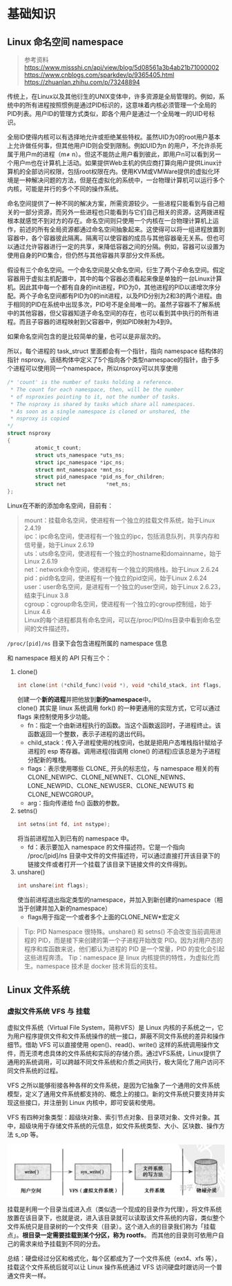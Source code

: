# 基础知识
## Linux 命名空间 namespace 
> 参考资料  
> https://www.missshi.cn/api/view/blog/5d08561a3b4ab21b71000002  
> https://www.cnblogs.com/sparkdev/p/9365405.html  
> https://zhuanlan.zhihu.com/p/73248894

传统上，在Linux以及其他衍生的UNIX变体中，许多资源是全局管理的。例如，系统中的所有进程按照惯例是通过PID标识的，这意味着内核必须管理一个全局的PID列表。用户ID的管理方式类似，即各个用户是通过一个全局唯一的UID号标识。  

全局ID使得内核可以有选择地允许或拒绝某些特权。虽然UID为0的root用户基本上允许做任何事，但其他用户ID则会受到限制。例如UID为n 的用户，不允许杀死属于用户m的进程（m≠ n）。但这不能防止用户看到彼此，即用户n可以看到另一个用户m也在计算机上活动。如果提供Web主机的供应商打算向用户提供Linux计算机的全部访问权限，包括root权限在内。使用KVM或VMWare提供的虚拟化环境是一种解决问题的方法，但是在虚拟化的系统中，一台物理计算机可以运行多个内核，可能是并行的多个不同的操作系统。  

命名空间提供了一种不同的解决方案，所需资源较少。一些进程只能看到与自己相关的一部分资源，而另外一些进程也只能看到与它们自己相关的资源，这两拨进程根本就感觉不到对方的存在。命名空间则只使用一个内核在一台物理计算机上运作，前述的所有全局资源都通过命名空间抽象起来。这使得可以将一组进程放置到容器中，各个容器彼此隔离。隔离可以使容器的成员与其他容器毫无关系。但也可以通过允许容器进行一定的共享，来降低容器之间的分隔。例如，容器可以设置为使用自身的PID集合，但仍然与其他容器共享部分文件系统。  

假设有三个命名空间。一个命名空间是父命名空间，衍生了两个子命名空间。假定容器用于虚拟主机配置中，其中的每个容器必须看起来像是单独的一台Linux计算机。因此其中每一个都有自身的init进程，PID为0，其他进程的PID以递增次序分配。两个子命名空间都有PID为0的init进程，以及PID分别为2和3的两个进程。由于相同的PID在系统中出现多次，PID号不是全局唯一的。虽然子容器不了解系统中的其他容器，但父容器知道子命名空间的存在，也可以看到其中执行的所有进程。而且子容器的进程映射到父容器中，例如PID映射为4到9。

如果命名空间包含的是比较简单的量，也可以是非层次的。  

所以，每个进程的 task_struct 里面都会有一个指针，指向 namespace 结构体的指针 nsproxy。该结构体中定义了5个指向各个类型namespace的指针，由于多个进程可以使用同一个namespace，所以nsproxy可以共享使用
```c
/* 'count' is the number of tasks holding a reference.
 * The count for each namespace, then, will be the number
 * of nsproxies pointing to it, not the number of tasks.
 * The nsproxy is shared by tasks which share all namespaces.
 * As soon as a single namespace is cloned or unshared, the
 * nsproxy is copied
*/
struct nsproxy
{
         atomic_t count;
         struct uts_namespace *uts_ns;
         struct ipc_namespace *ipc_ns;
         struct mnt_namespace *mnt_ns;
         struct pid_namespace *pid_ns_for_children;
         struct net             *net_ns;
};
```
Linux在不断的添加命名空间，目前有：
>mount：挂载命名空间，使进程有一个独立的挂载文件系统，始于Linux 2.4.19  
ipc：ipc命名空间，使进程有一个独立的ipc，包括消息队列，共享内存和信号量，始于Linux 2.6.19  
uts：uts命名空间，使进程有一个独立的hostname和domainname，始于Linux 2.6.19  
net：network命令空间，使进程有一个独立的网络栈，始于Linux 2.6.24  
pid：pid命名空间，使进程有一个独立的pid空间，始于Linux 2.6.24  
user：user命名空间，是进程有一个独立的user空间，始于Linux 2.6.23，结束于Linux 3.8  
cgroup：cgroup命名空间，使进程有一个独立的cgroup控制组，始于Linux 4.6  
Linux的每个进程都具有命名空间，可以在/proc/PID/ns目录中看到命名空间的文件描述符。  

`/proc/[pid]/ns` 目录下会包含进程所属的 namespace 信息  

和 namespace 相关的 API 只有三个：  
1. clone()  
    ```c
    int clone(int (*child_func)(void *), void *child_stack, int flags, void *arg);
    ```
    创建一个**新的进程**并把他放到**新的namespace**中。  
    clone() 其实是 linux 系统调用 fork() 的一种更通用的实现方式，它可以通过 flags 来控制使用多少功能。  
    + fn：指定一个由新进程执行的函数。当这个函数返回时，子进程终止。该函数返回一个整数，表示子进程的退出代码。  
    + child_stack：传入子进程使用的栈空间，也就是把用户态堆栈指针赋给子进程的 esp 寄存器。调用进程(指调用 clone() 的进程)应该总是为子进程分配新的堆栈。  
    + flags：表示使用哪些 CLONE_ 开头的标志位，与 namespace 相关的有CLONE_NEWIPC、CLONE_NEWNET、CLONE_NEWNS、  LONE_NEWPID、CLONE_NEWUSER、CLONE_NEWUTS 和 CLONE_NEWCGROUP。  
    + arg：指向传递给 fn() 函数的参数。  
2. setns()
    ```c
    int setns(int fd, int nstype);
    ```  
    将当前进程加入到已有的 namespace 中。  
    + fd：表示要加入 namespace 的文件描述符。它是一个指向 /proc/[pid]/ns 目录中文件的文件描述符，可以通过直接打开该目录下的链接文件或者打开一个挂载了该目录下链接文件的文件得到。
3. unshare()
    ```c
    int unshare(int flags);
    ```  
    使当前进程退出指定类型的namespace，并加入到新创建的namespace（相当于创建并加入新的namespace）  
    + flags用于指定一个或者多个上面的CLONE_NEW*宏定义

> Tip: PID Namespace 很特殊。unshare() 和 setns() 不会改变当前调用进程的 PID，而是接下来创建的第一个子进程开始改变 PID。因为对用户态的程序和库函数来说，他们都认为进程的 PID 是一个常量，PID 的变化会引起这些进程奔溃。
> Tip：namespace 是 linux 内核提供的特性，为虚拟化而生。namespace 技术是 docker 技术背后的支柱。

## Linux 文件系统
### 虚拟文件系统 VFS 与 挂载
虚拟文件系统（Virtual File System，简称VFS）是 Linux 内核的子系统之一，它为用户程序提供文件和文件系统操作的统一接口，屏蔽不同文件系统的差异和操作细节。借助 VFS 可以直接使用 open()、read()、write() 这样的系统调用操作文件，而无须考虑具体的文件系统和实际的存储介质。通过VFS系统，Linux提供了通用的系统调用，可以跨越不同文件系统和介质之间执行，极大简化了用户访问不同文件系统的过程。

VFS 之所以能够衔接各种各样的文件系统，是因为它抽象了一个通用的文件系统模型，定义了通用文件系统都支持的、概念上的接口。新的文件系统只要支持并实现这些接口，并注册到 Linux 内核中，即可安装和使用。

VFS 有四种对象类型：超级块对象、索引节点对象、目录项对象、文件对象。其中，超级块用于存储文件系统的元信息，如文件系统类型、大小、区块数、操作方法 s_op 等。

![](1.jpg)

挂载是利用一个目录当成进入点（类似选一个现成的目录作为代理），将文件系统放置在该目录下，也就是说，进入该目录就可以读取该文件系统的内容，类似整个文件系统只是目录树的一个文件夹（目录）。这个进入点的目录我们称为「挂载点」。**根目录一定需要挂载到某个分区，称为 rootfs**。 而其他的目录则可依用户自己的需求来给予挂载到不同的分去。

总结：硬盘经过分区和格式化，每个区都成为了一个文件系统（ext4、xfs 等），挂载这个文件系统后就可以让 Linux 操作系统通过 VFS 访问硬盘时跟访问一个普通文件夹一样。